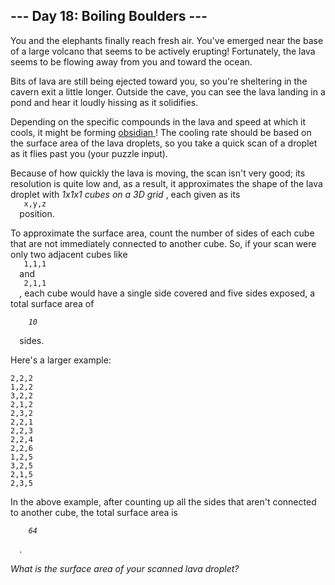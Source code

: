 <article class="day-desc">
 <h2>
  --- Day 18: Boiling Boulders ---
 </h2>
 <p>
  You and the elephants finally reach fresh air. You've emerged near the base of a large volcano that seems to be actively erupting! Fortunately, the lava seems to be flowing away from you and toward the ocean.
 </p>
 <p>
  Bits of lava are still being ejected toward you, so you're sheltering in the cavern exit a little longer. Outside the cave, you can see the lava landing in a pond and hear it loudly hissing as it solidifies.
 </p>
 <p>
  Depending on the specific compounds in the lava and speed at which it cools, it might be forming
  <a href="https://en.wikipedia.org/wiki/Obsidian" target="_blank">
   obsidian
  </a>
  ! The cooling rate should be based on the surface area of the lava droplets, so you take a quick scan of a droplet as it flies past you (your puzzle input).
 </p>
 <p>
  Because of how quickly the lava is moving, the scan isn't very good; its resolution is quite low and, as a result, it approximates the shape of the lava droplet with
  <em>
   1x1x1
   <span title="Unfortunately, you forgot your flint and steel in another dimension.">
    cubes
   </span>
   on a 3D grid
  </em>
  , each given as its
  <code>
   x,y,z
  </code>
  position.
 </p>
 <p>
  To approximate the surface area, count the number of sides of each cube that are not immediately connected to another cube. So, if your scan were only two adjacent cubes like
  <code>
   1,1,1
  </code>
  and
  <code>
   2,1,1
  </code>
  , each cube would have a single side covered and five sides exposed, a total surface area of
  <code>
   <em>
    10
   </em>
  </code>
  sides.
 </p>
 <p>
  Here's a larger example:
 </p>
 <pre><code>2,2,2
1,2,2
3,2,2
2,1,2
2,3,2
2,2,1
2,2,3
2,2,4
2,2,6
1,2,5
3,2,5
2,1,5
2,3,5
</code></pre>
 <p>
  In the above example, after counting up all the sides that aren't connected to another cube, the total surface area is
  <code>
   <em>
    64
   </em>
  </code>
  .
 </p>
 <p>
  <em>
   What is the surface area of your scanned lava droplet?
  </em>
 </p>
</article>
